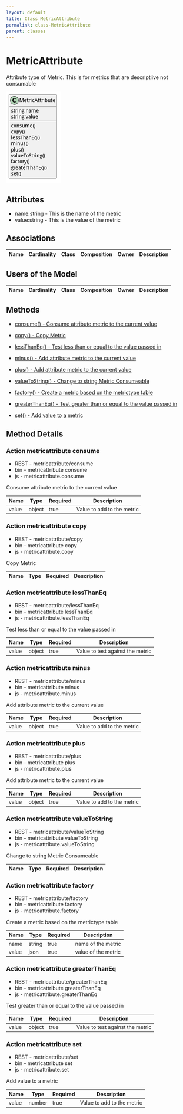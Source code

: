 ```yaml
---
layout: default
title: Class MetricAttribute
permalink: class-MetricAttribute
parent: classes
---
```


# MetricAttribute

Attribute type of Metric. This is for metrics that are descriptiive not consumable

![Logical Diagram](./logical.png)

## Attributes

* name:string - This is the name of the metric
* value:string - This is the value of the metric


## Associations

| Name | Cardinality | Class | Composition | Owner | Description |
| --- | --- | --- | --- | --- | --- |


## Users of the Model

| Name | Cardinality | Class | Composition | Owner | Description |
| --- | --- | --- | --- | --- | --- |





## Methods

* [consume() - Consume attribute metric to the current value](#action-consume)

* [copy() - Copy Metric](#action-copy)

* [lessThanEq() - Test less than or equal to the value passed in](#action-lessThanEq)

* [minus() - Add attribute metric to the current value](#action-minus)

* [plus() - Add attribute metric to the current value](#action-plus)

* [valueToString() - Change to string Metric Consumeable](#action-valueToString)

* [factory() - Create a metric based on the metrictype table](#action-factory)

* [greaterThanEq() - Test greater than or equal to the value passed in](#action-greaterThanEq)

* [set() - Add value to a metric](#action-set)


<h2>Method Details</h2>
    
### Action metricattribute consume

* REST - metricattribute/consume
* bin - metricattribute consume
* js - metricattribute.consume

Consume attribute metric to the current value

| Name | Type | Required | Description |
|---|---|---|---|
| value | object |true | Value to add to the metric |




### Action metricattribute copy

* REST - metricattribute/copy
* bin - metricattribute copy
* js - metricattribute.copy

Copy Metric

| Name | Type | Required | Description |
|---|---|---|---|




### Action metricattribute lessThanEq

* REST - metricattribute/lessThanEq
* bin - metricattribute lessThanEq
* js - metricattribute.lessThanEq

Test less than or equal to the value passed in

| Name | Type | Required | Description |
|---|---|---|---|
| value | object |true | Value to test against the metric |




### Action metricattribute minus

* REST - metricattribute/minus
* bin - metricattribute minus
* js - metricattribute.minus

Add attribute metric to the current value

| Name | Type | Required | Description |
|---|---|---|---|
| value | object |true | Value to add to the metric |




### Action metricattribute plus

* REST - metricattribute/plus
* bin - metricattribute plus
* js - metricattribute.plus

Add attribute metric to the current value

| Name | Type | Required | Description |
|---|---|---|---|
| value | object |true | Value to add to the metric |




### Action metricattribute valueToString

* REST - metricattribute/valueToString
* bin - metricattribute valueToString
* js - metricattribute.valueToString

Change to string Metric Consumeable

| Name | Type | Required | Description |
|---|---|---|---|




### Action metricattribute factory

* REST - metricattribute/factory
* bin - metricattribute factory
* js - metricattribute.factory

Create a metric based on the metrictype table

| Name | Type | Required | Description |
|---|---|---|---|
| name | string |true | name of the metric |
| value | json |true | value of the metric |




### Action metricattribute greaterThanEq

* REST - metricattribute/greaterThanEq
* bin - metricattribute greaterThanEq
* js - metricattribute.greaterThanEq

Test greater than or equal to the value passed in

| Name | Type | Required | Description |
|---|---|---|---|
| value | object |true | Value to test against the metric |




### Action metricattribute set

* REST - metricattribute/set
* bin - metricattribute set
* js - metricattribute.set

Add value to a metric

| Name | Type | Required | Description |
|---|---|---|---|
| value | number |true | Value to add to the metric |





